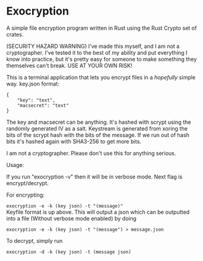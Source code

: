 # Exocryption
A simple file encryption program written in Rust using the Rust Crypto set of crates.

(SECURITY HAZARD WARNING) I've made this myself, and I am not a cryptographer. I've tested it to the best of my ability and put everything I know into practice, but it's pretty easy for someone to make something they themselves can't break. USE AT YOUR OWN RISK!

This is a terminal application that lets you encrypt files in a *hopefully* simple way.
key.json format:
```
{
	"key": "text",
	"macsecret": "text"
}
```

The key and macsecret can be anything. It's hashed with scrypt using the randomly generated IV as a salt. Keystream is generated from xoring the bits of the scrypt hash with the bits of the message. If we run out of hash bits it's hashed again with SHA3-256 to get more bits.

I am not a cryptographer. Please don't use this for anything serious.

Usage:

If you run "exocryption -v" then it will be in verbose mode. Next flag is encrypt/decrypt. 

For encrypting:

`exocryption -e -k (key json) -t "(message)" `  
Keyfile format is up above. This will output a json which can be outputted into a file (Without verbose mode enabled) by doing

`exocryption -e -k (key json) -t "(message") > message.json`

To decrypt, simply run

`exocryption -d -k (key json) -t (message json)`
